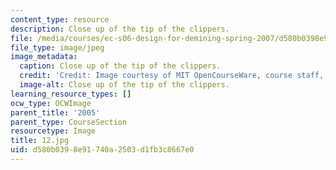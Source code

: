 ```yaml
---
content_type: resource
description: Close up of the tip of the clippers.
file: /media/courses/ec-s06-design-for-demining-spring-2007/d580b0398e91740a2503d1fb3c8667e0_12.jpg
file_type: image/jpeg
image_metadata:
  caption: Close up of the tip of the clippers.
  credit: 'Credit: Image courtesy of MIT OpenCourseWare, course staff, and students.'
  image-alt: Close up of the tip of the clippers.
learning_resource_types: []
ocw_type: OCWImage
parent_title: '2005'
parent_type: CourseSection
resourcetype: Image
title: 12.jpg
uid: d580b039-8e91-740a-2503-d1fb3c8667e0
---
```

